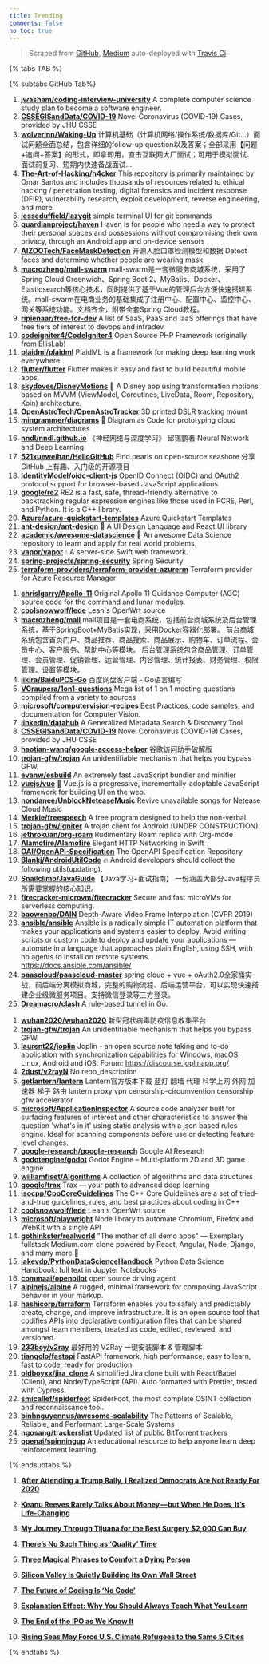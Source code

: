 ```yaml
---
title: Trending
comments: false
no_toc: true
---
```


> Scraped from [GitHub](https://github.com/trending), [Medium](https://medium.com/topic/popular)
auto-deployed with [Travis Ci](https://travis-ci.org/)

{% tabs TAB %}
<!-- tab GitHub -->
{% subtabs GitHub Tab%}
<!-- tab Daily -->
1. [**jwasham/coding-interview-university**](https://github.com/jwasham/coding-interview-university)
A complete computer science study plan to become a software engineer.
2. [**CSSEGISandData/COVID-19**](https://github.com/CSSEGISandData/COVID-19)
Novel Coronavirus (COVID-19) Cases, provided by JHU CSSE
3. [**wolverinn/Waking-Up**](https://github.com/wolverinn/Waking-Up)
计算机基础（计算机网络/操作系统/数据库/Git...）面试问题全面总结，包含详细的follow-up question以及答案；全部采用【问题+追问+答案】的形式，即拿即用，直击互联网大厂面试；可用于模拟面试、面试前复习、短期内快速备战面试...
4. [**The-Art-of-Hacking/h4cker**](https://github.com/The-Art-of-Hacking/h4cker)
This repository is primarily maintained by Omar Santos and includes thousands of resources related to ethical hacking / penetration testing, digital forensics and incident response (DFIR), vulnerability research, exploit development, reverse engineering, and more.
5. [**jesseduffield/lazygit**](https://github.com/jesseduffield/lazygit)
simple terminal UI for git commands
6. [**guardianproject/haven**](https://github.com/guardianproject/haven)
Haven is for people who need a way to protect their personal spaces and possessions without compromising their own privacy, through an Android app and on-device sensors
7. [**AIZOOTech/FaceMaskDetection**](https://github.com/AIZOOTech/FaceMaskDetection)
开源人脸口罩检测模型和数据 Detect faces and determine whether people are wearing mask.
8. [**macrozheng/mall-swarm**](https://github.com/macrozheng/mall-swarm)
mall-swarm是一套微服务商城系统，采用了 Spring Cloud Greenwich、Spring Boot 2、MyBatis、Docker、Elasticsearch等核心技术，同时提供了基于Vue的管理后台方便快速搭建系统。mall-swarm在电商业务的基础集成了注册中心、配置中心、监控中心、网关等系统功能。文档齐全，附带全套Spring Cloud教程。
9. [**ripienaar/free-for-dev**](https://github.com/ripienaar/free-for-dev)
A list of SaaS, PaaS and IaaS offerings that have free tiers of interest to devops and infradev
10. [**codeigniter4/CodeIgniter4**](https://github.com/codeigniter4/CodeIgniter4)
Open Source PHP Framework (originally from EllisLab)
11. [**plaidml/plaidml**](https://github.com/plaidml/plaidml)
PlaidML is a framework for making deep learning work everywhere.
12. [**flutter/flutter**](https://github.com/flutter/flutter)
Flutter makes it easy and fast to build beautiful mobile apps.
13. [**skydoves/DisneyMotions**](https://github.com/skydoves/DisneyMotions)
🦁 A Disney app using transformation motions based on MVVM (ViewModel, Coroutines, LiveData, Room, Repository, Koin) architecture.
14. [**OpenAstroTech/OpenAstroTracker**](https://github.com/OpenAstroTech/OpenAstroTracker)
3D printed DSLR tracking mount
15. [**mingrammer/diagrams**](https://github.com/mingrammer/diagrams)
🎨 Diagram as Code for prototyping cloud system architectures
16. [**nndl/nndl.github.io**](https://github.com/nndl/nndl.github.io)
《神经网络与深度学习》 邱锡鹏著 Neural Network and Deep Learning
17. [**521xueweihan/HelloGitHub**](https://github.com/521xueweihan/HelloGitHub)
Find pearls on open-source seashore 分享 GitHub 上有趣、入门级的开源项目
18. [**IdentityModel/oidc-client-js**](https://github.com/IdentityModel/oidc-client-js)
OpenID Connect (OIDC) and OAuth2 protocol support for browser-based JavaScript applications
19. [**google/re2**](https://github.com/google/re2)
RE2 is a fast, safe, thread-friendly alternative to backtracking regular expression engines like those used in PCRE, Perl, and Python. It is a C++ library.
20. [**Azure/azure-quickstart-templates**](https://github.com/Azure/azure-quickstart-templates)
Azure Quickstart Templates
21. [**ant-design/ant-design**](https://github.com/ant-design/ant-design)
🌈 A UI Design Language and React UI library
22. [**academic/awesome-datascience**](https://github.com/academic/awesome-datascience)
📝 An awesome Data Science repository to learn and apply for real world problems.
23. [**vapor/vapor**](https://github.com/vapor/vapor)
💧 A server-side Swift web framework.
24. [**spring-projects/spring-security**](https://github.com/spring-projects/spring-security)
Spring Security
25. [**terraform-providers/terraform-provider-azurerm**](https://github.com/terraform-providers/terraform-provider-azurerm)
Terraform provider for Azure Resource Manager
<!-- endtab -->
<!-- tab Weekly -->
1. [**chrislgarry/Apollo-11**](https://github.com/chrislgarry/Apollo-11)
Original Apollo 11 Guidance Computer (AGC) source code for the command and lunar modules.
2. [**coolsnowwolf/lede**](https://github.com/coolsnowwolf/lede)
Lean's OpenWrt source
3. [**macrozheng/mall**](https://github.com/macrozheng/mall)
mall项目是一套电商系统，包括前台商城系统及后台管理系统，基于SpringBoot+MyBatis实现，采用Docker容器化部署。 前台商城系统包含首页门户、商品推荐、商品搜索、商品展示、购物车、订单流程、会员中心、客户服务、帮助中心等模块。 后台管理系统包含商品管理、订单管理、会员管理、促销管理、运营管理、内容管理、统计报表、财务管理、权限管理、设置等模块。
4. [**iikira/BaiduPCS-Go**](https://github.com/iikira/BaiduPCS-Go)
百度网盘客户端 - Go语言编写
5. [**VGraupera/1on1-questions**](https://github.com/VGraupera/1on1-questions)
Mega list of 1 on 1 meeting questions compiled from a variety to sources
6. [**microsoft/computervision-recipes**](https://github.com/microsoft/computervision-recipes)
Best Practices, code samples, and documentation for Computer Vision.
7. [**linkedin/datahub**](https://github.com/linkedin/datahub)
A Generalized Metadata Search & Discovery Tool
8. [**CSSEGISandData/COVID-19**](https://github.com/CSSEGISandData/COVID-19)
Novel Coronavirus (COVID-19) Cases, provided by JHU CSSE
9. [**haotian-wang/google-access-helper**](https://github.com/haotian-wang/google-access-helper)
谷歌访问助手破解版
10. [**trojan-gfw/trojan**](https://github.com/trojan-gfw/trojan)
An unidentifiable mechanism that helps you bypass GFW.
11. [**evanw/esbuild**](https://github.com/evanw/esbuild)
An extremely fast JavaScript bundler and minifier
12. [**vuejs/vue**](https://github.com/vuejs/vue)
🖖 Vue.js is a progressive, incrementally-adoptable JavaScript framework for building UI on the web.
13. [**nondanee/UnblockNeteaseMusic**](https://github.com/nondanee/UnblockNeteaseMusic)
Revive unavailable songs for Netease Cloud Music
14. [**Merkie/freespeech**](https://github.com/Merkie/freespeech)
A free program designed to help the non-verbal.
15. [**trojan-gfw/igniter**](https://github.com/trojan-gfw/igniter)
A trojan client for Android (UNDER CONSTRUCTION).
16. [**jethrokuan/org-roam**](https://github.com/jethrokuan/org-roam)
Rudimentary Roam replica with Org-mode
17. [**Alamofire/Alamofire**](https://github.com/Alamofire/Alamofire)
Elegant HTTP Networking in Swift
18. [**OAI/OpenAPI-Specification**](https://github.com/OAI/OpenAPI-Specification)
The OpenAPI Specification Repository
19. [**Blankj/AndroidUtilCode**](https://github.com/Blankj/AndroidUtilCode)
🔥 Android developers should collect the following utils(updating).
20. [**Snailclimb/JavaGuide**](https://github.com/Snailclimb/JavaGuide)
【Java学习+面试指南】 一份涵盖大部分Java程序员所需要掌握的核心知识。
21. [**firecracker-microvm/firecracker**](https://github.com/firecracker-microvm/firecracker)
Secure and fast microVMs for serverless computing.
22. [**baowenbo/DAIN**](https://github.com/baowenbo/DAIN)
Depth-Aware Video Frame Interpolation (CVPR 2019)
23. [**ansible/ansible**](https://github.com/ansible/ansible)
Ansible is a radically simple IT automation platform that makes your applications and systems easier to deploy. Avoid writing scripts or custom code to deploy and update your applications — automate in a language that approaches plain English, using SSH, with no agents to install on remote systems. https://docs.ansible.com/ansible/
24. [**paascloud/paascloud-master**](https://github.com/paascloud/paascloud-master)
spring cloud + vue + oAuth2.0全家桶实战，前后端分离模拟商城，完整的购物流程、后端运营平台，可以实现快速搭建企业级微服务项目。支持微信登录等三方登录。
25. [**Dreamacro/clash**](https://github.com/Dreamacro/clash)
A rule-based tunnel in Go.
<!-- endtab -->
<!-- tab Monthly -->
1. [**wuhan2020/wuhan2020**](https://github.com/wuhan2020/wuhan2020)
新型冠状病毒防疫信息收集平台
2. [**trojan-gfw/trojan**](https://github.com/trojan-gfw/trojan)
An unidentifiable mechanism that helps you bypass GFW.
3. [**laurent22/joplin**](https://github.com/laurent22/joplin)
Joplin - an open source note taking and to-do application with synchronization capabilities for Windows, macOS, Linux, Android and iOS. Forum: https://discourse.joplinapp.org/
4. [**2dust/v2rayN**](https://github.com/2dust/v2rayN)
No repo_description
5. [**getlantern/lantern**](https://github.com/getlantern/lantern)
Lantern官方版本下载 蓝灯 翻墙 代理 科学上网 外网 加速器 梯子 路由 lantern proxy vpn censorship-circumvention censorship gfw accelerator
6. [**microsoft/ApplicationInspector**](https://github.com/microsoft/ApplicationInspector)
A source code analyzer built for surfacing features of interest and other characteristics to answer the question 'what's in it' using static analysis with a json based rules engine. Ideal for scanning components before use or detecting feature level changes.
7. [**google-research/google-research**](https://github.com/google-research/google-research)
Google AI Research
8. [**godotengine/godot**](https://github.com/godotengine/godot)
Godot Engine – Multi-platform 2D and 3D game engine
9. [**williamfiset/Algorithms**](https://github.com/williamfiset/Algorithms)
A collection of algorithms and data structures
10. [**google/trax**](https://github.com/google/trax)
Trax — your path to advanced deep learning
11. [**isocpp/CppCoreGuidelines**](https://github.com/isocpp/CppCoreGuidelines)
The C++ Core Guidelines are a set of tried-and-true guidelines, rules, and best practices about coding in C++
12. [**coolsnowwolf/lede**](https://github.com/coolsnowwolf/lede)
Lean's OpenWrt source
13. [**microsoft/playwright**](https://github.com/microsoft/playwright)
Node library to automate Chromium, Firefox and WebKit with a single API
14. [**gothinkster/realworld**](https://github.com/gothinkster/realworld)
"The mother of all demo apps" — Exemplary fullstack Medium.com clone powered by React, Angular, Node, Django, and many more 🏅
15. [**jakevdp/PythonDataScienceHandbook**](https://github.com/jakevdp/PythonDataScienceHandbook)
Python Data Science Handbook: full text in Jupyter Notebooks
16. [**commaai/openpilot**](https://github.com/commaai/openpilot)
open source driving agent
17. [**alpinejs/alpine**](https://github.com/alpinejs/alpine)
A rugged, minimal framework for composing JavaScript behavior in your markup.
18. [**hashicorp/terraform**](https://github.com/hashicorp/terraform)
Terraform enables you to safely and predictably create, change, and improve infrastructure. It is an open source tool that codifies APIs into declarative configuration files that can be shared amongst team members, treated as code, edited, reviewed, and versioned.
19. [**233boy/v2ray**](https://github.com/233boy/v2ray)
最好用的 V2Ray 一键安装脚本 & 管理脚本
20. [**tiangolo/fastapi**](https://github.com/tiangolo/fastapi)
FastAPI framework, high performance, easy to learn, fast to code, ready for production
21. [**oldboyxx/jira_clone**](https://github.com/oldboyxx/jira_clone)
A simplified Jira clone built with React/Babel (Client), and Node/TypeScript (API). Auto formatted with Prettier, tested with Cypress.
22. [**smicallef/spiderfoot**](https://github.com/smicallef/spiderfoot)
SpiderFoot, the most complete OSINT collection and reconnaissance tool.
23. [**binhnguyennus/awesome-scalability**](https://github.com/binhnguyennus/awesome-scalability)
The Patterns of Scalable, Reliable, and Performant Large-Scale Systems
24. [**ngosang/trackerslist**](https://github.com/ngosang/trackerslist)
Updated list of public BitTorrent trackers
25. [**openai/spinningup**](https://github.com/openai/spinningup)
An educational resource to help anyone learn deep reinforcement learning.
<!-- endtab -->
{% endsubtabs %}
<!-- endtab --><!-- tab Medium -->
1. [**After Attending a Trump Rally, I Realized Democrats Are Not Ready For 2020**](https://gen.medium.com/ive-been-a-democrat-for-20-years-here-s-what-i-experienced-at-trump-s-rally-in-new-hampshire-c69ddaaf6d07?source=topic_page---------------------------20)

2. [**Keanu Reeves Rarely Talks About Money — but When He Does, It’s Life-Changing**](https://medium.com/swlh/keanu-reeves-rarely-talks-about-money-but-when-he-does-its-life-changing-8a89175ad694?source=topic_page---------0------------------1)

3. [**My Journey Through Tijuana for the Best Surgery $2,000 Can Buy**](https://gen.medium.com/my-journey-through-tijuana-for-the-best-surgery-2-000-can-buy-be51f1bfcffd?source=topic_page---------1------------------1)

4. [**There’s No Such Thing as ‘Quality’ Time**](https://forge.medium.com/theres-no-such-thing-as-quality-time-58db618c099d?source=topic_page---------2------------------1)

5. [**Three Magical Phrases to Comfort a Dying Person**](https://humanparts.medium.com/three-magic-phrases-to-say-to-a-dying-person-2091872bd487?source=topic_page---------4------------------1)

6. [**Silicon Valley Is Quietly Building Its Own Wall Street**](https://marker.medium.com/silicon-valley-is-quietly-building-its-own-wall-street-9c0b34f25a27?source=topic_page---------5------------------1)

7. [**The Future of Coding Is ‘No Code’**](https://onezero.medium.com/the-future-of-coding-is-no-code-3fdbd35ac15b?source=topic_page---------6------------------1)

8. [**Explanation Effect: Why You Should Always Teach What You Learn**](https://medium.com/accelerated-intelligence/explanation-effect-why-you-should-always-teach-what-you-learn-9800983a0ea1?source=topic_page---------7------------------1)

9. [**The End of the IPO as We Know It**](https://marker.medium.com/the-end-of-the-ipo-as-we-know-it-85b7220d67b1?source=topic_page---------8------------------1)

10. [**Rising Seas May Force U.S. Climate Refugees to the Same 5 Cities**](https://onezero.medium.com/rising-seas-may-force-u-s-climate-refugees-to-the-same-5-cities-cc596d46e8ac?source=topic_page---------9------------------1)

<!-- endtab -->
{% endtabs %}
